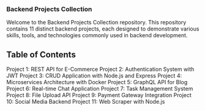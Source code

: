 ### Backend Projects Collection
Welcome to the Backend Projects Collection repository. This repository contains 11 distinct backend projects, each designed to demonstrate various skills, tools, and technologies commonly used in backend development.

## Table of Contents
Project 1: REST API for E-Commerce
Project 2: Authentication System with JWT
Project 3: CRUD Application with Node.js and Express
Project 4: Microservices Architecture with Docker
Project 5: GraphQL API for Blog
Project 6: Real-time Chat Application
Project 7: Task Management System
Project 8: File Upload API
Project 9: Payment Gateway Integration
Project 10: Social Media Backend
Project 11: Web Scraper with Node.js
